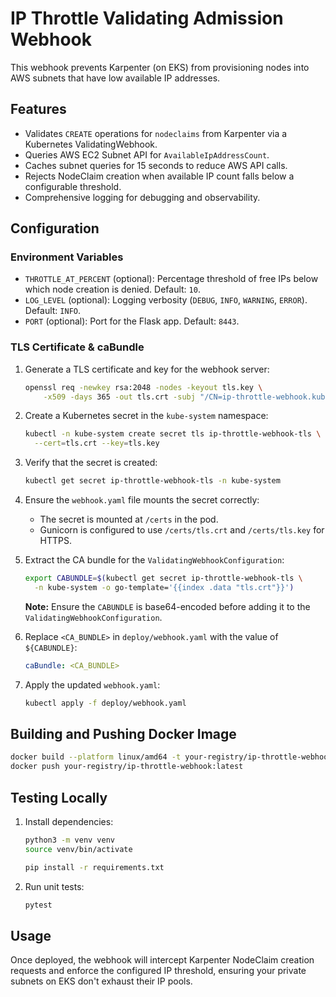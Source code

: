 # IP Throttle Validating Admission Webhook

This webhook prevents Karpenter (on EKS) from provisioning nodes into AWS subnets that have low available IP addresses.

## Features

- Validates `CREATE` operations for `nodeclaims` from Karpenter via a Kubernetes ValidatingWebhook.
- Queries AWS EC2 Subnet API for `AvailableIpAddressCount`.
- Caches subnet queries for 15 seconds to reduce AWS API calls.
- Rejects NodeClaim creation when available IP count falls below a configurable threshold.
- Comprehensive logging for debugging and observability.

## Configuration

### Environment Variables

- `THROTTLE_AT_PERCENT` (optional): Percentage threshold of free IPs below which node creation is denied. Default: `10`.
- `LOG_LEVEL` (optional): Logging verbosity (`DEBUG`, `INFO`, `WARNING`, `ERROR`). Default: `INFO`.
- `PORT` (optional): Port for the Flask app. Default: `8443`.

### TLS Certificate & caBundle

1. Generate a TLS certificate and key for the webhook server:

   ```bash
   openssl req -newkey rsa:2048 -nodes -keyout tls.key \
       -x509 -days 365 -out tls.crt -subj "/CN=ip-throttle-webhook.kube-system.svc"
   ```

2. Create a Kubernetes secret in the `kube-system` namespace:

   ```bash
   kubectl -n kube-system create secret tls ip-throttle-webhook-tls \
     --cert=tls.crt --key=tls.key
   ```

3. Verify that the secret is created:

   ```bash
   kubectl get secret ip-throttle-webhook-tls -n kube-system
   ```

4. Ensure the `webhook.yaml` file mounts the secret correctly:

   - The secret is mounted at `/certs` in the pod.
   - Gunicorn is configured to use `/certs/tls.crt` and `/certs/tls.key` for HTTPS.

5. Extract the CA bundle for the `ValidatingWebhookConfiguration`:

   ```bash
   export CABUNDLE=$(kubectl get secret ip-throttle-webhook-tls \
     -n kube-system -o go-template='{{index .data "tls.crt"}}')
   ```

   **Note:** Ensure the `CABUNDLE` is base64-encoded before adding it to the `ValidatingWebhookConfiguration`.

6. Replace `<CA_BUNDLE>` in `deploy/webhook.yaml` with the value of `${CABUNDLE}`:

   ```yaml
   caBundle: <CA_BUNDLE>
   ```

7. Apply the updated `webhook.yaml`:

   ```bash
   kubectl apply -f deploy/webhook.yaml
   ```

## Building and Pushing Docker Image

```bash
docker build --platform linux/amd64 -t your-registry/ip-throttle-webhook:latest .
docker push your-registry/ip-throttle-webhook:latest
```

## Testing Locally

1. Install dependencies:

   ```bash
   python3 -m venv venv
   source venv/bin/activate
   ```

   ```bash
   pip install -r requirements.txt
   ```

2. Run unit tests:

   ```bash
   pytest
   ```

## Usage

Once deployed, the webhook will intercept Karpenter NodeClaim creation requests and enforce the configured IP threshold, ensuring your private subnets on EKS don't exhaust their IP pools.
